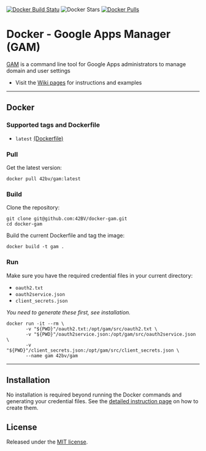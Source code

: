 [![Docker Build Statu](https://img.shields.io/docker/build/42bv/gam.svg)](https://hub.docker.com/r/42bv/gam/builds/) ![Docker Stars](https://img.shields.io/docker/stars/42bv/gam.svg) [![Docker Pulls](https://img.shields.io/docker/pulls/42bv/gam.svg)](https://hub.docker.com/r/42bv/gam/)

# Docker - Google Apps Manager (GAM)

[GAM](https://github.com/jay0lee/GAM) is a command line tool for Google Apps administrators to manage domain and user settings


* Visit the [Wiki pages](https://github.com/jay0lee/GAM/wiki) for instructions and examples

---

## Docker

### Supported tags and Dockerfile

- `latest` [(Dockerfile)](https://github.com/42BV/docker-gam/blob/master/Dockerfile)


### Pull  

Get the latest version:
```
docker pull 42bv/gam:latest
```

### Build  

Clone the repository:
```
git clone git@github.com:42BV/docker-gam.git
cd docker-gam
```

Build the current Dockerfile  and tag the image:   
```
docker build -t gam .
```

### Run

Make sure you have the required credential files in your current directory:
- `oauth2.txt`
- `oauth2service.json`
- `client_secrets.json`

*You need to generate these first, see installation.*
```
docker run -it --rm \
       -v "${PWD}"/oauth2.txt:/opt/gam/src/oauth2.txt \
       -v "${PWD}"/oauth2service.json:/opt/gam/src/oauth2service.json \
       -v "${PWD}"/client_secrets.json:/opt/gam/src/client_secrets.json \
       --name gam 42bv/gam
```

---

## Installation

No installation is required beyond running the Docker commands and generating your credential files.
See the [detailed instruction page](https://github.com/jay0lee/GAM/wiki/CreatingClientSecretsFile) on how to create them. 

## License

Released under the [MIT license](https://github.com/42BV/docker-gam/blob/master/LICENSE.md).